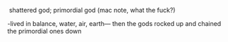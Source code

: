  shattered god; primordial god  (mac note, what the fuck?)

-lived in balance, water, air, earth— then the gods rocked up and chained the primordial ones down
